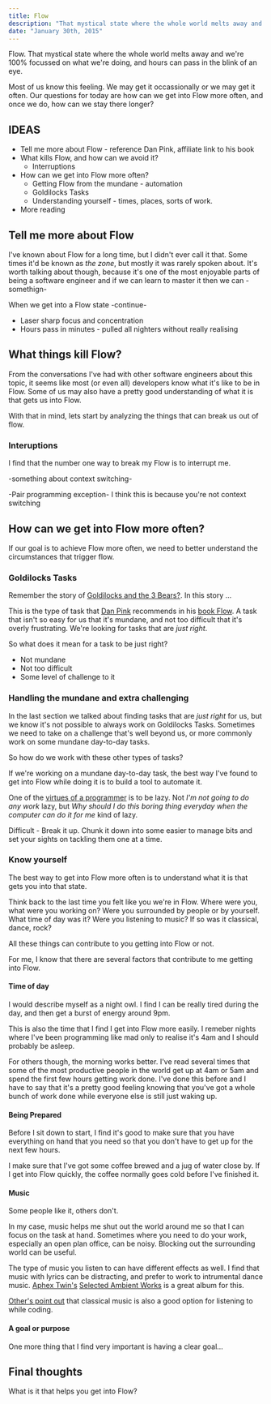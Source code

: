 ```yaml
---
title: Flow
description: "That mystical state where the whole world melts away and you are completely focussed on your tasks. How do we get more of that."
date: "January 30th, 2015"
---
```


Flow. That mystical state where the whole world melts away and we're 100%
focussed on what we're doing, and hours can pass in the blink of an eye.

Most of us know this feeling. We may get it occassionally or we may get it
often. Our questions for today are how can we get into Flow more often, and once
we do, how can we stay there longer?

## IDEAS

* Tell me more about Flow - reference Dan Pink, affiliate link to his book
* What kills Flow, and how can we avoid it?
  * Interruptions
* How can we get into Flow more often?
  * Getting Flow from the mundane - automation
  * Goldilocks Tasks
  * Understanding yourself - times, places, sorts of work.
* More reading

## Tell me more about Flow

I've known about Flow for a long time, but I didn't ever call it that. Some
times it'd be known as _the zone_, but mostly it was rarely spoken about. It's
worth talking about though, because it's one of the most enjoyable parts of
being a software engineer and if we can learn to master it then we can
-somethign-

When we get into a Flow state  -continue-

* Laser sharp focus and concentration
* Hours pass in minutes - pulled all nighters without really realising

## What things kill Flow?

From the conversations I've had with other software engineers about this topic,
it seems like most (or even all) developers know what it's like to be in Flow.
Some of us may also have a pretty good understanding of what it is that gets us
into Flow.

With that in mind, lets start by analyzing the things that can break us out of
flow.

### Interuptions

I find that the number one way to break my Flow is to interrupt me.

-something about context switching-

-Pair programming exception- I think this is because you're not context
switching



## How can we get into Flow more often?

If our goal is to achieve Flow more often, we need to better understand the
circumstances that trigger flow.

### Goldilocks Tasks

Remember the story of [Goldilocks and the 3 Bears?](). In this story ...

This is the type of task that [Dan Pink]() recommends in his [book Flow](). A
task that isn't so easy for us that it's mundane, and not too difficult that
it's overly frustrating. We're looking for tasks that are *just right*.

So what does it mean for a task to be just right?

* Not mundane
* Not too difficult
* Some level of challenge to it

### Handling the mundane and extra challenging

In the last section we talked about finding tasks that are *just right* for us,
but we know it's not possible to always work on Goldilocks Tasks. Sometimes we
need to take on a challenge that's well beyond us, or more commonly work on some
mundane day-to-day tasks.

So how do we work with these other types of tasks?

If we're working on a mundane day-to-day task, the best way I've found to get
into Flow while doing it is to build a tool to automate it.

One of the [virtues of a programmer]() is to be lazy. Not _I'm not going to do any
work_ lazy, but _Why should I do this boring thing everyday when the computer
can do it for me_ kind of lazy.



Difficult - Break it up. Chunk it down into some easier to manage bits and set
your sights on tackling them one at a time.

### Know yourself

The best way to get into Flow more often is to understand what it is that gets
you into that state.

Think back to the last time you felt like you we're in Flow. Where were you,
what were you working on? Were you surrounded by people or by yourself. What
time of day was it? Were you listening to music? If so was it classical, dance,
rock?

All these things can contribute to you getting into Flow or not.

For me, I know that there are several factors that contribute to me getting into
Flow.

#### Time of day

I would describe myself as a night owl. I find I can be really tired during the
day, and then get a burst of energy around 9pm.

This is also the time that I find I get into Flow more easily. I remeber nights
where I've been programming like mad only to realise it's 4am and I should
probably be asleep.

For others though, the morning works better. I've read several times that some
of the most productive people in the world get up at 4am or 5am and spend the
first few hours getting work done. I've done this before and I have to say that
it's a pretty good feeling knowing that you've got a whole bunch of work done
while everyone else is still just waking up.

#### Being Prepared

Before I sit down to start, I find it's good to make sure that you have
everything on hand that you need so that you don't have to get up for the next
few hours.

I make sure that I've got some coffee brewed and a jug of water close by. If I
get into Flow quickly, the coffee normally goes cold before I've finished it.

#### Music

Some people like it, others don't.

In my case, music helps me shut out the world around me so that I can focus on
the task at hand. Sometimes where you need to do your work, especially an open
plan office, can be noisy. Blocking out the surrounding world can be useful.

The type of music you listen to can have different effects as well. I find that
music with lyrics can be distracting, and prefer to work to intrumental dance
music. [Aphex Twin's]() [Selected Ambient Works]() is a great album for this.

[Other's point out]() that classical music is also a good option for listening
to while coding.

#### A goal or purpose

One more thing that I find very important is having a clear goal...


## Final thoughts

What is it that helps you get into Flow?
